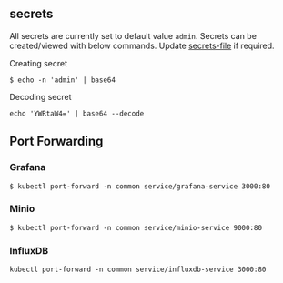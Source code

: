 ## secrets
All secrets are currently set to default value `admin`. Secrets can be created/viewed with below commands. Update [secrets-file](https://github.com/k8-proxy/p-k8-jmeter-test-engine/blob/helm-charts/helm-charts/common-resources/templates/secrets.yaml) if required.

Creating secret
```shell
$ echo -n 'admin' | base64
```

Decoding secret

```shell
echo 'YWRtaW4=' | base64 --decode
```

## Port Forwarding

### Grafana

```shell
$ kubectl port-forward -n common service/grafana-service 3000:80
```
### Minio

```shell
$ kubectl port-forward -n common service/minio-service 9000:80
```
### InfluxDB

```shell
kubectl port-forward -n common service/influxdb-service 3000:80
```
